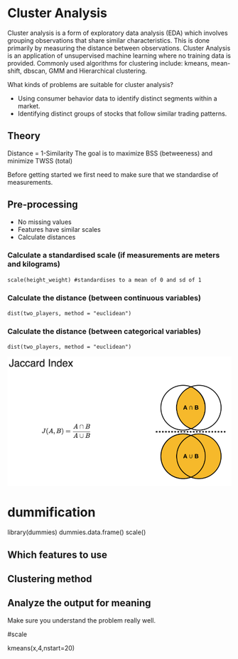 # Cluster Analysis

Cluster analysis is a form of exploratory data analysis (EDA) which involves grouping observations that share similar characteristics. This is done primarily by measuring the distance between observations. Cluster Analysis is an application of unsupervised machine learning where no training data is provided. Commonly used algorithms for clustering include: kmeans, mean-shift, dbscan, GMM and Hierarchical clustering.

What kinds of problems are suitable for cluster analysis?
- Using consumer behavior data to identify distinct segments within a market.
- Identifying distinct groups of stocks that follow similar trading patterns.

## Theory

Distance = 1-Similarity
The goal is to maximize BSS (betweeness) and minimize TWSS (total)


Before getting started we first need to make sure that we standardise of measurements.

## Pre-processing
- No missing values
- Features have similar scales
- Calculate distances

### Calculate a standardised scale (if measurements are meters and kilograms)
```{R}
scale(height_weight) #standardises to a mean of 0 and sd of 1
```

### Calculate the distance (between continuous variables)
```{R}
dist(two_players, method = "euclidean")
```

### Calculate the distance (between categorical variables)
```{R}
dist(two_players, method = "euclidean")
```
![Jaccard index](jaccard.png)
  # dummification
  library(dummies)
  dummies.data.frame()
  scale()

## Which features to use

## Clustering method

## Analyze the output for meaning
Make sure you understand the problem really well.






#scale

kmeans(x,4,nstart=20)
